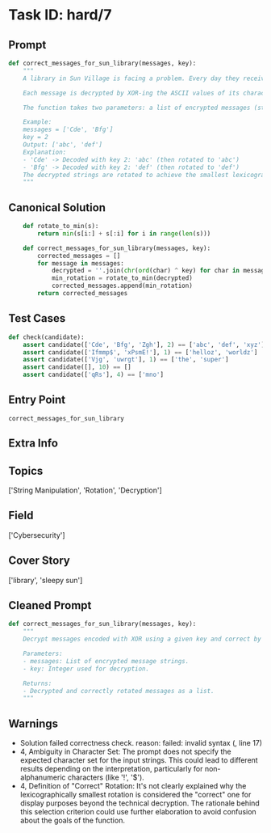 # Task ID: hard/7

## Prompt

```python
def correct_messages_for_sun_library(messages, key):
    """
    A library in Sun Village is facing a problem. Every day they receive encrypted digital messages that should be displayed on the welcome screen. However, the library system is old and tends to corrupt the encrypted messages by randomly switching characters within each message. Your task is to write a function that decrypts these messages using a given key and then corrects them by finding the lexicographically smallest rotation.

    Each message is decrypted by XOR-ing the ASCII values of its characters with the key. After decryption, to correct the message, find the lexicographically smallest rotation of the resulting string.

    The function takes two parameters: a list of encrypted messages (string list) and an integer key. The function should return a list of corrected decrypted messages.

    Example:
    messages = ['Cde', 'Bfg']
    key = 2
    Output: ['abc', 'def']
    Explanation:
    - 'Cde' -> Decoded with key 2: 'abc' (then rotated to 'abc')
    - 'Bfg' -> Decoded with key 2: 'def' (then rotated to 'def')
    The decrypted strings are rotated to achieve the smallest lexicographical order.
    """
```

## Canonical Solution

```python
    def rotate_to_min(s):
        return min(s[i:] + s[:i] for i in range(len(s)))

    def correct_messages_for_sun_library(messages, key):
        corrected_messages = []
        for message in messages:
            decrypted = ''.join(chr(ord(char) ^ key) for char in message)
            min_rotation = rotate_to_min(decrypted)
            corrected_messages.append(min_rotation)
        return corrected_messages
```

## Test Cases

```python
def check(candidate):
    assert candidate(['Cde', 'Bfg', 'Zgh'], 2) == ['abc', 'def', 'xyz']
    assert candidate(['Ifmmp$', 'xPsmE!'], 1) == ['helloz', 'worldz']
    assert candidate(['Vjg', 'uwrgt'], 1) == ['the', 'super']
    assert candidate([], 10) == []
    assert candidate(['qRs'], 4) == ['mno']
```

## Entry Point

`correct_messages_for_sun_library`

## Extra Info

## Topics

['String Manipulation', 'Rotation', 'Decryption']

## Field

['Cybersecurity']

## Cover Story

['library', 'sleepy sun']

## Cleaned Prompt

```python
def correct_messages_for_sun_library(messages, key):
    """
    Decrypt messages encoded with XOR using a given key and correct by finding the smallest lexicographical rotation.

    Parameters:
    - messages: List of encrypted message strings.
    - key: Integer used for decryption.

    Returns:
    - Decrypted and correctly rotated messages as a list.
    """
```

## Warnings

- Solution failed correctness check. reason: failed: invalid syntax (<string>, line 17)
- 4, Ambiguity in Character Set: The prompt does not specify the expected character set for the input strings. This could lead to different results depending on the interpretation, particularly for non-alphanumeric characters (like '!', '$').
- 4, Definition of "Correct" Rotation: It's not clearly explained why the lexicographically smallest rotation is considered the "correct" one for display purposes beyond the technical decryption. The rationale behind this selection criterion could use further elaboration to avoid confusion about the goals of the function.

